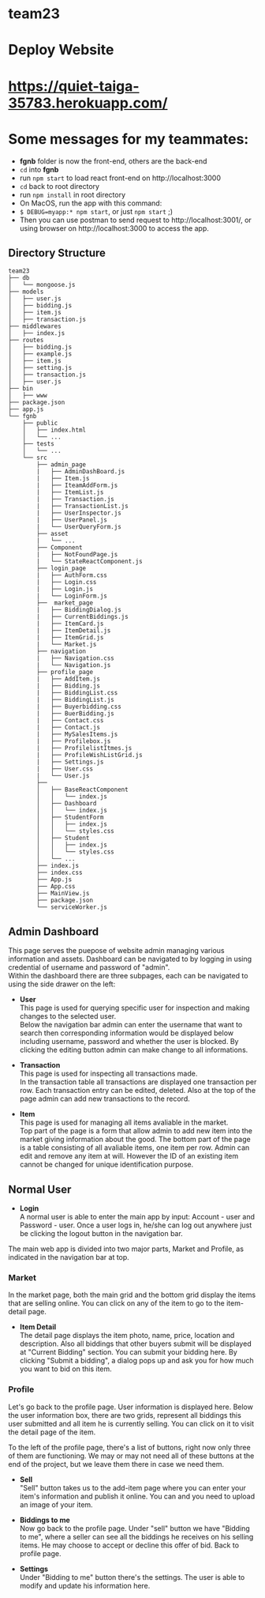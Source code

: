 # team23

# Deploy Website
# https://quiet-taiga-35783.herokuapp.com/

# Some messages for my teammates: 
- **fgnb** folder is now the front-end, others are the back-end
- `cd` into **fgnb**
- run `npm start` to load react front-end on http://localhost:3000
- `cd` back to root directory
- run `npm install` in root directory
- On MacOS, run the app with this command:
- `$ DEBUG=myapp:* npm start`, or just `npm start` ;)
- Then you can use postman to send request to http://localhost:3001/, or using browser on http://localhost:3000 to access the app.

## Directory Structure

```
team23
├── db
│   └── mongoose.js
├── models
│   ├── user.js
│   ├── bidding.js
│   ├── item.js
│   ├── transaction.js
├── middlewares
│   ├── index.js
├── routes
│   ├── bidding.js
│   ├── example.js
│   ├── item.js
│   ├── setting.js
│   ├── transaction.js
│   ├── user.js
├── bin
│   ├── www
├── package.json
├── app.js
└── fgnb
    ├── public
    │   ├── index.html
    │   └── ...
    ├── tests
    │   └── ...
    └── src
        ├── admin_page
        |   ├── AdminDashBoard.js
        |   ├── Item.js
        |   ├── IteamAddForm.js
        |   ├── ItemList.js
        |   ├── Transaction.js
        |   ├── TransactionList.js
        |   ├── UserInspector.js
        |   ├── UserPanel.js
        |   └── UserQueryForm.js 
        ├── asset
        |   └── ...
        ├── Component
        |   ├── NotFoundPage.js
        |   └── StateReactComponent.js
        ├── login_page
        |   ├── AuthForm.css
        |   ├── Login.css
        |   ├── Login.js
        |   └── LoginForm.js
        ├──  market_page
        |   ├── BiddingDialog.js
        |   ├── CurrentBiddings.js
        |   ├── ItemCard.js
        |   ├── ItemDetail.js
        |   ├── ItemGrid.js
        |   └── Market.js
        ├── navigation
        |   ├── Navigation.css
        |   └── Navigation.js
        ├── profile_page
        |   ├── AddItem.js
        |   ├── Bidding.js
        |   ├── BiddingList.css
        |   ├── BiddingList.js
        |   ├── Buyerbidding.css
        |   ├── BuerBidding.js
        |   ├── Contact.css
        |   ├── Contact.js
        |   ├── MySalesItems.js
        |   ├── Profilebox.js
        |   ├── ProfilelistItmes.js
        |   ├── ProfileWishListGrid.js
        |   ├── Settings.js
        |   ├── User.css
        |   └── User.js
        ├── 
        │   ├── BaseReactComponent
        │   │   └── index.js
        │   ├── Dashboard
        │   │   └── index.js
        │   ├── StudentForm
        │   │   ├── index.js
        │   │   └── styles.css
        │   ├── Student
        │   │   ├── index.js
        │   │   └── styles.css
        │   └── ...
        ├── index.js
        ├── index.css
        ├── App.js
        ├── App.css
        ├── MainView.js
        ├── package.json
        └── serviceWorker.js
```

## Admin Dashboard
This page serves the puepose of website admin managing various information and assets. Dashboard can be navigated to by logging in using credential of username and password of "admin".  
Within the dashboard there are three subpages, each can be navigated to using the side drawer on the left:

 - **User**  
 This page is used for querying specific user for inspection and making changes to the selected user.  
 Below the navigation bar admin can enter the username that want to search then corresponding information would be displayed below including username, password and whether the user is blocked. By clicking the editing button admin can make change to all informations.

 - **Transaction**  
 This page is used for inspecting all transactions made.  
 In the transaction table all transactions are displayed one transaction per row. Each transaction entry can be edited, deleted. Also at the top of the page admin can add new transactions to the record.

 - **Item**  
 This page is used for managing all items avaliable in the market.  
 Top part of the page is a form that allow admin to add new item into the market giving information about the good. The bottom part of the page is a table consisting of all avaliable items, one item per row. Admin can edit and remove any item at will. However the ID of an existing item cannot be changed for unique identification purpose.

 ## Normal User
  - **Login**  
A normal user is able to enter the main app by input: Account - user and Password - user. Once a user logs in, he/she can log out anywhere just be clicking the logout button in the navigation bar. 

The main web app is divided into two major parts, Market and Profile, as indicated in the navigation bar at top.   

### Market
In the market page, both the main grid and the bottom grid display the items that are selling online. You can click on any of the item to go to the item-detail page. 

 - **Item Detail**  
The detail page displays the item photo, name, price, location and description. Also all biddings that other buyers submit will be displayed at "Current Bidding" section. You can submit your bidding here. By clicking "Submit a bidding", a dialog pops up and ask you for how much you want to bid on this item. 

### Profile
Let's go back to the profile page. User information is displayed here. Below the user information box, there are two grids, represent all biddings this user submitted and all item he is currently selling. You can click on it to visit the detail page of the item. 

To the left of the profile page, there's a list of buttons, right now only three of them are functioning. We may or may not need all of these buttons at the end of the project, but we leave them there in case we need them. 

 - **Sell**  
"Sell" button takes us to the add-item page where you can enter your item's information and publish it online. You can and you need to upload an image of your item. 

 - **Biddings to me**  
Now go back to the profile page. Under "sell" button we have "Bidding to me", where a seller can see all the biddings he receives on his selling items. He may choose to accept or decline this offer of bid. Back to profile page. 

 - **Settings**  
Under "Bidding to me" button there's the settings. The user is able to modify and update his information here. 
